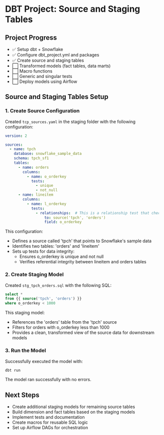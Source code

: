 # DBT Project: Source and Staging Tables

## Project Progress
- ✅ Setup dbt + Snowflake
- ✅ Configure dbt_project.yml and packages
- ✅ Create source and staging tables
- ⬜ Transformed models (fact tables, data marts)
- ⬜ Macro functions
- ⬜ Generic and singular tests
- ⬜ Deploy models using Airflow

## Source and Staging Tables Setup

### 1. Create Source Configuration

Created `tcp_sources.yaml` in the staging folder with the following configuration:

```yaml
version: 2

sources:
  - name: tpch
    database: snowflake_sample_data
    schema: tpch_sf1
    tables:
      - name: orders
        columns:
          - name: o_orderkey
            tests:
              - unique
              - not_null
      - name: lineitem
        columns:
          - name: l_orderkey
            tests:
              - relationships:  # This is a relationship test that checks if the l_orderkey in lineitem exists in the o_orderkey in orders
                  to: source('tpch', 'orders')
                  field: o_orderkey
```

This configuration:
- Defines a source called 'tpch' that points to Snowflake's sample data
- Identifies two tables: 'orders' and 'lineitem'
- Sets up tests for data integrity:
  - Ensures o_orderkey is unique and not null
  - Verifies referential integrity between lineitem and orders tables

### 2. Create Staging Model

Created `stg_tpch_orders.sql` with the following SQL:

```sql
select * 
from {{ source('tpch', 'orders') }} 
where o_orderkey < 1000
```

This staging model:
- References the 'orders' table from the 'tpch' source
- Filters for orders with o_orderkey less than 1000
- Provides a clean, transformed view of the source data for downstream models

### 3. Run the Model

Successfully executed the model with:

```bash
dbt run
```

The model ran successfully with no errors.

## Next Steps
- Create additional staging models for remaining source tables
- Build dimension and fact tables based on the staging models
- Implement tests and documentation
- Create macros for reusable SQL logic
- Set up Airflow DAGs for orchestration